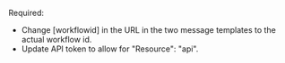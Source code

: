 Required:

<ul>
  <li>Change [workflowid] in the URL in the two message templates to the actual workflow id.</li>
  <li>Update API token to allow for "Resource": "api".</li>
</ul>
